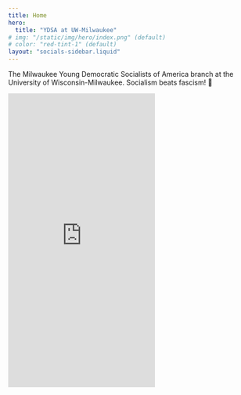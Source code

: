 ```yaml
---
title: Home
hero:
  title: "YDSA at UW-Milwaukee"
# img: "/static/img/hero/index.png" (default)
# color: "red-tint-1" (default)
layout: "socials-sidebar.liquid"
---
```


The Milwaukee Young Democratic Socialists of America branch at the University of Wisconsin-Milwaukee. Socialism beats fascism! 🌹

<iframe src="https://calendar.google.com/calendar/embed?height=600&wkst=1&ctz=America%2FChicago&showPrint=0&title=YDSA%40UWM%20Public%20Calendar&src=dXdtZHNhQGdtYWlsLmNvbQ&src=Zjk1N2IzMWY0YzkyMWFjZGJhNDQwNTQ0MzVkNjVmODZlMjQ4NWM2MmFhYjhiZTZjMDM3NGIyZTk4NTEyNDIwNUBncm91cC5jYWxlbmRhci5nb29nbGUuY29t&color=%23D50000&color=%239E69AF" style="border-width:0" height="600" frameborder="0" scrolling="no"></iframe>
